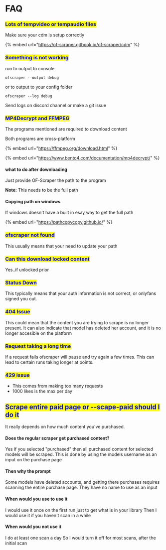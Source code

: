 # FAQ

### <mark style="color:blue;">Lots of tempvideo or tempaudio files</mark>

Make sure your cdm is setup correctly

{% embed url="https://of-scraper.gitbook.io/of-scraper/cdm" %}

### <mark style="color:blue;">Something is not working</mark>



run to output to console

```
ofscraper --output debug
```

or to output to your config folder

```
ofscraper --log debug
```

Send logs on discord channel or make a git issue

### <mark style="color:blue;">MP4Decrypt and FFMPEG</mark>

The programs mentioned are required to download content

Both programs are cross-platform

{% embed url="https://ffmpeg.org/download.html" %}

{% embed url="https://www.bento4.com/documentation/mp4decrypt/" %}

#### what to do after downloading

Just provide OF-Scraper the path to the program

**Note:** This needs to be the full path

#### Copying path on windows

If windows doesn't have a built in esay way to get the full path

{% embed url="https://pathcopycopy.github.io/" %}

### <mark style="color:blue;">ofscraper not found</mark>

This usually means that your need to update your path

### <mark style="color:blue;">Can this download locked content</mark>

Yes..if unlocked prior

### <mark style="color:blue;">Status Down</mark>

This typically means that your auth information is not correct, or onlyfans signed you out.

### <mark style="color:blue;">404 Issue</mark>

This could mean that the content you are trying to scrape is no longer present. It can also indicate that model has deleted her account, and it is no longer accesible on the platform

### <mark style="color:blue;">Request taking a long time</mark>

If a request fails ofscraper will pause and try again a few times. This can lead to certain runs taking longer at points.

### <mark style="color:blue;">429 issue</mark>

* This comes from making too many requests
* 1000 likes is the max per day

## <mark style="color:blue;">Scrape entire paid page or --scape-paid should I do it</mark>

It really depends on how much content you've purchased.

#### Does the regular scraper get purchased content?

Yes if you selected "purchased" then all purchased content for selected models will be scraped. This is done by using the models username as an input on the purchase page

#### Then why the prompt

Some models have deleted accounts, and getting there purchases requires scanning the entire purchase page. They have no name to use as an input

#### When would you use to use it&#x20;

I would use it once on the first run just to get what is in your library Then I would use it if you haven't scan in a while

#### When would you not use it

&#x20;I do at least one scan a day So I would turn it off for most scans, after the initial scan
